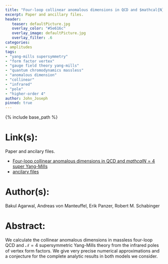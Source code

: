 ```yaml
---
title: "Four-loop collinear anomalous dimensions in QCD and $mathcal{N} = 4$ super Yang-Mills"
excerpt: Paper and ancillary files.
header:
   teaser: defaultPicture.jpg
   overlay_color: "#5e616c"
   overlay_image: defaultPicture.jpg
   overlay_filter: .6
categories:
- amplitudes
tags:
- "yang-mills supersymmetry"
- "form factor vertex"
- "gauge field theory yang-mills"
- "quantum chromodynamics massless"
- "anomalous dimension"
- "collinear"
- "infrared"
- "pole"
- "higher-order 4"
author: John_Joseph
pinned: true
---
```

{% include base_path %}

# Link(s):
Paper and ancilary files.
  * [Four-loop collinear anomalous dimensions in QCD and $mathcal{N} = 4$ super Yang-Mills](https://arxiv.org/abs/2102.09725)
  * [ancilary files](https://arxiv.org/src/2102.09725/anc)

# Author(s):
Bakul Agarwal, Andreas von Manteuffel, Erik Panzer, Robert M. Schabinger

# Abstract:
We calculate the collinear anomalous dimensions in massless four-loop QCD and $\mathcal{N} = 4$ supersymmetric Yang-Mills theory from the infrared poles of vertex form factors. We give very precise numerical approximations and a conjecture for the complete analytic results in both models we consider.